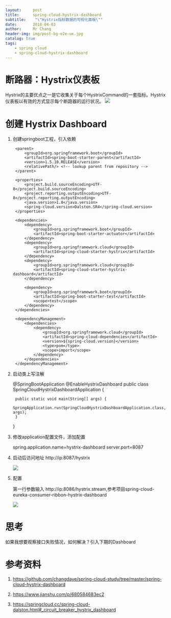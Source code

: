 ```yaml
---
layout:     post
title:     	spring-cloud-hystrix-dashboard
subtitle:    "\"Hystrix指标数据的可视化面板\""
date:       2018-04-03
author:     Mr Chang
header-img: img/post-bg-e2e-ux.jpg
catalog: true
tags:
    - spring cloud
    - spring-cloud-hystrix-dashboard
---
```


# 断路器：Hystrix仪表板

Hystrix的主要优点之一是它收集关于每个HystrixCommand的一套指标。Hystrix仪表板以有效的方式显示每个断路器的运行状况。
	![](http://cdn-blog.jetbrains.org.cn/18-3-29/31513582.jpg)
	
# 创建  Hystrix Dashboard

1. 创建springboot工程，引入依赖

		<parent>
	        <groupId>org.springframework.boot</groupId>
	        <artifactId>spring-boot-starter-parent</artifactId>
	        <version>1.5.10.RELEASE</version>
	        <relativePath/> <!-- lookup parent from repository -->
	    </parent>
	
	    <properties>
	        <project.build.sourceEncoding>UTF-8</project.build.sourceEncoding>
	        <project.reporting.outputEncoding>UTF-8</project.reporting.outputEncoding>
	        <java.version>1.8</java.version>
	        <spring-cloud.version>Dalston.SR4</spring-cloud.version>
	    </properties>
	
	    <dependencies>
	        <dependency>
	            <groupId>org.springframework.boot</groupId>
	            <artifactId>spring-boot-starter-actuator</artifactId>
	        </dependency>
	        <dependency>
	            <groupId>org.springframework.cloud</groupId>
	            <artifactId>spring-cloud-starter-hystrix</artifactId>
	        </dependency>
	        <dependency>
	            <groupId>org.springframework.cloud</groupId>
	            <artifactId>spring-cloud-starter-hystrix-dashboard</artifactId>
	        </dependency>
	
	        <dependency>
	            <groupId>org.springframework.boot</groupId>
	            <artifactId>spring-boot-starter-test</artifactId>
	            <scope>test</scope>
	        </dependency>
	    </dependencies>
	
	    <dependencyManagement>
	        <dependencies>
	            <dependency>
	                <groupId>org.springframework.cloud</groupId>
	                <artifactId>spring-cloud-dependencies</artifactId>
	                <version>${spring-cloud.version}</version>
	                <type>pom</type>
	                <scope>import</scope>
	            </dependency>
	        </dependencies>
	    </dependencyManagement>
	
2. 启动类上写注解

	@SpringBootApplication
	@EnableHystrixDashboard
	public class SpringCloudHystrixDashboardApplication {
	
	    public static void main(String[] args) {
	        SpringApplication.run(SpringCloudHystrixDashboardApplication.class, args);
	    }
	}

3. 修改application配置文件，添加配置

	spring.application.name=hystrix-dashboard
	server.port=8087
	
4. 启动后访问地址 http://ip:8087/hystrix

	![](http://cdn-blog.jetbrains.org.cn/18-3-29/67920095.jpg)

5. 配置
	
	第一行参数输入 http://ip:8086/hystrix.stream,参考项目spring-cloud-eureka-consumer-ribbon-hystrix-dashboard
	
	![](http://cdn-blog.jetbrains.org.cn/18-3-29/62001912.jpg)

# 思考

如果我想要观察接口失败情况，如何解决？引入下期的Dashboard


# 参考资料
   1. https://github.com/changdaye/spring-cloud-study/tree/master/spring-cloud-hystrix-dashboard
            
   2. https://www.jianshu.com/p/680584683ec2
       
   3. https://springcloud.cc/spring-cloud-dalston.html#_circuit_breaker_hystrix_dashboard